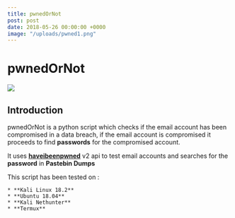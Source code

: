 ```yaml
---
title: pwnedOrNot
post: post
date: 2018-05-26 00:00:00 +0000
image: "/uploads/pwned1.png"
---
```

<h1 class="cyan-text title">pwnedOrNot</h1>

<img class="responsive-img z-depth-5" src="/thewhitehat/images/pwned1.png">

<h2 class="cyan-text subtitle">Introduction</h2> 

<p class="content white-text">

pwnedOrNot is a python script which checks if the email account has  been compromised in a data breach, if the email account is compromised  it proceeds to find **passwords** for the compromised account.

It uses [**haveibeenpwned**](https://haveibeenpwned.com/API/v2) v2 api to test email accounts and searches for the **password** in **Pastebin Dumps**

This script has been tested on : 

    * **Kali Linux 18.2**
    * **Ubuntu 18.04**
    * **Kali Nethunter**
    * **Termux**